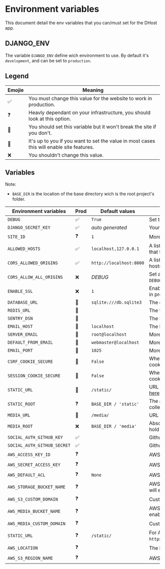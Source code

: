 # Environment variables

This document detail the env variables that you can/must set for the DHost app.

## DJANGO_ENV

The variable `DJANGO_ENV` define wich environment to use. By default it's `development`, and can be set to `production`.

## Legend

| Emojie | Meaning |
| --- | --- |
| ✅ | You must change this value for the website to work in production. |
| ❓ | Heavly dependant on your infrastructure, you should look at this option. |
| 🍪 | You should set this variable but it won't break the site if you don't. |
| 🤷 | It's up to you if you want to set the value in most cases this will enable site features. |
| ❌ | You shouldn't change this value. |

## Variables

Note:
- `BASE_DIR` is the location of the base directory wich is the root project's folder.

| Environment variables | Prod | Default values | Descriptions |
| --- | --- | --- | --- |
| `DEBUG` | ✅ | `True` | Set to `False` for production, more infos [here](https://docs.djangoproject.com/en/3.1/ref/settings/#debug). |
| `DJANGO_SECRET_KEY` | ✅ | *auto generated* | Your website secret key, more infos [here](https://docs.djangoproject.com/en/3.1/ref/settings/#secret-key). |
| `SITE_ID` | ❓ | `1` | More infos [here](https://docs.djangoproject.com/en/3.1/ref/settings/#site-id). |
| `ALLOWED_HOSTS` | ✅ | `localhost,127.0.0.1` | A list of strings representing the host/domain names that this Django site can serve. More infos [here](https://docs.djangoproject.com/en/3.1/ref/settings/#allowed-hosts). |
| `CORS_ALLOWED_ORIGINS` | ✅ | `http://localhost:8000` | A list of strings representing the CORS allowed hosts. More infos [here](https://github.com/adamchainz/django-cors-headers). |
| `CORS_ALLOW_ALL_ORIGINS` | ❌ | *DEBUG* | Set allowed hosts to `*`, by default it take the value of `DEBUG`. |
| `ENABLE_SSL` | ❌ | `1` | Enable all SSL (redirect, cookie), enabled by default in production only. |
| `DATABASE_URL` | 🍪 | `sqlite:///db.sqlite3` | The database URL, more infos [here](https://github.com/jacobian/dj-database-url#url-schema). |
| `REDIS_URL` | 🍪 | | The URL to the Redis server. |
| `SENTRY_DSN` | 🍪 | | The Sentry DSN URL, more infos [here](https://sentry.io/welcome/). |
| `EMAIL_HOST` | 🍪 | `localhost` | The host to use for sending email. More infos [here](https://docs.djangoproject.com/en/3.1/ref/settings/#email-host). |
| `SERVER_EMAIL` | 🍪 | `root@localhost` | More infos [here](https://docs.djangoproject.com/en/3.1/ref/settings/#server-email). |
| `DEFAULT_FROM_EMAIL` | 🍪 | `webmaster@localhost` | More infos [here](https://docs.djangoproject.com/en/3.1/ref/settings/#default-from-email). |
| `EMAIL_PORT` | 🍪 | `1025` | More infos [here](https://docs.djangoproject.com/en/3.1/ref/settings/#email-port). |
| `CSRF_COOKIE_SECURE` | 🍪 | `False` | Whether to use a secure cookie for the CSRF cookie. More infos [here](https://docs.djangoproject.com/en/3.1/ref/settings/#csrf-cookie-secure). |
| `SESSION_COOKIE_SECURE` | 🍪 | `False` | Whether to use a secure cookie for the session cookie. More infos [here](https://docs.djangoproject.com/en/3.1/ref/settings/#session-cookie-secure). |
| `STATIC_URL` | 🍪 | `/static/` | URL to use when referring to static files. More infos [here](https://docs.djangoproject.com/en/3.1/ref/settings/#static-url). |
| `STATIC_ROOT` | ❓ | `BASE_DIR / 'static'` | The absolute path to the directory where collectstatic will collect static files. More infos [here](https://docs.djangoproject.com/en/3.1/ref/settings/#static-root). |
| `MEDIA_URL` | 🍪 | `/media/` | URL that handles the media served. More infos [here](https://docs.djangoproject.com/en/3.1/ref/settings/#media-url). |
| `MEDIA_ROOT` | ❌ | `BASE_DIR / 'media'` | Absolute filesystem path to the directory that will hold user-uploaded files. More infos [here](https://docs.djangoproject.com/en/3.1/ref/settings/#media-root). |
| `SOCIAL_AUTH_GITHUB_KEY` | ✅ | | Github OAuth2 client ID. |
| `SOCIAL_AUTH_GITHUB_SECRET` | ✅ | | Github OAuth2 client secret. |
| `AWS_ACCESS_KEY_ID` | ❓ | | AWS access key more infos [here](https://django-storages.readthedocs.io/en/latest/backends/amazon-S3.html). |
| `AWS_SECRET_ACCESS_KEY` | ❓ | | AWS secret key. |
| `AWS_DEFAULT_ACL` | ❓ | `None` | AWS ACL. |
| `AWS_STORAGE_BUCKET_NAME` | ❓ | | AWS bucket name, giving a storage bucket name will enable storage of staticfiles. |
| `AWS_S3_CUSTOM_DOMAIN` | ❓ | | Custom domain for static bucket. |
| `AWS_MEDIA_BUCKET_NAME` | ❓ | | AWS bucket name, giving a media bucket name will enable storage of media files. |
| `AWS_MEDIA_CUSTOM_DOMAIN` | ❓ | | Custom domain for media bucket. |
| `STATIC_URL` | ❓ | `/static/` | For AWS: `https://<bucket_name>.s3.amazonaws.com/<static>/`. |
| `AWS_LOCATION` | ❓ | | The base path inside you S3 bucket. |
| `AWS_S3_REGION_NAME` | ❓ | | AWS region name. |
